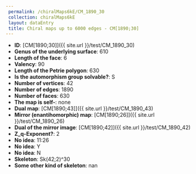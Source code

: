 ```yaml
--- 
 permalink: /chiralMaps6kE/CM_1890_30 
 collection: chiralMaps6kE
 layout: dataEntry
 title: Chiral maps up to 6000 edges - CM[1890;30]
---
```


- **ID**: [CM[1890;30]]({{ site.url }}/test/CM_1890_30)
- **Genus of the underlying surface**: 610
- **Length of the face**: 6
- **Valency**: 90
- **Length of the Petrie polygon**: 630
- **Is the automorphism group solvable?**: S
- **Number of vertices**: 42
- **Number of edges**: 1890
- **Number of faces**: 630
- **The map is self-**: none
- **Dual map**: [CM[1890;43]]({{ site.url }}/test/CM_1890_43)
- **Mirror (enantihomorphic) map**: [CM[1890;26]]({{ site.url }}/test/CM_1890_26)
- **Dual of the mirror image**: [CM[1890;42]]({{ site.url }}/test/CM_1890_42)
- **Z_q-Exponent?**: 2
- **No idea**:  11:26
- **No idea**: Y
- **No idea**: N
- **Skeleton**: Sk(42;2)^30
- **Some other kind of skeleton**: nan
